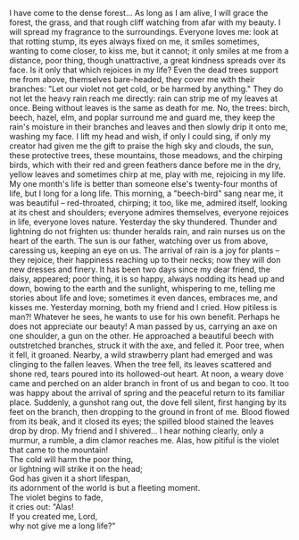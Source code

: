 I have come to the dense forest... As long as I am alive, I will grace the forest, the grass, and that rough cliff watching from afar with my beauty. I will spread my fragrance to the surroundings. Everyone loves me: look at that rotting stump, its eyes always fixed on me, it smiles sometimes, wanting to come closer, to kiss me, but it cannot; it only smiles at me from a distance, poor thing, though unattractive, a great kindness spreads over its face.
Is it only that which rejoices in my life? Even the dead trees support me from above, themselves bare-headed, they cover me with their branches: "Let our violet not get cold, or be harmed by anything." They do not let the heavy rain reach me directly: rain can strip me of my leaves at once. Being without leaves is the same as death for me. No, the trees: birch, beech, hazel, elm, and poplar surround me and guard me, they keep the rain's moisture in their branches and leaves and then slowly drip it onto me, washing my face. I lift my head and wish, if only I could sing, if only my creator had given me the gift to praise the high sky and clouds, the sun, these protective trees, these mountains, those meadows, and the chirping birds, which with their red and green feathers dance before me in the dry, yellow leaves and sometimes chirp at me, play with me, rejoicing in my life. My one month's life is better than someone else's twenty-four months of life, but I long for a long life. This morning, a "beech-bird" sang near me, it was beautiful – red-throated, chirping; it too, like me, admired itself, looking at its chest and shoulders; everyone admires themselves, everyone rejoices in life, everyone loves nature.
Yesterday the sky thundered. Thunder and lightning do not frighten us: thunder heralds rain, and rain nurses us on the heart of the earth. The sun is our father, watching over us from above, caressing us, keeping an eye on us. The arrival of rain is a joy for plants – they rejoice, their happiness reaching up to their necks; now they will don new dresses and finery. It has been two days since my dear friend, the daisy, appeared; poor thing, it is so happy, always nodding its head up and down, bowing to the earth and the sunlight, whispering to me, telling me stories about life and love; sometimes it even dances, embraces me, and kisses me. Yesterday morning, both my friend and I cried.
How pitiless is man?! Whatever he sees, he wants to use for his own benefit. Perhaps he does not appreciate our beauty! A man passed by us, carrying an axe on one shoulder, a gun on the other. He approached a beautiful beech with outstretched branches, struck it with the axe, and felled it. Poor tree, when it fell, it groaned. Nearby, a wild strawberry plant had emerged and was clinging to the fallen leaves. When the tree fell, its leaves scattered and shone red, tears poured into its hollowed-out heart.
At noon, a weary dove came and perched on an alder branch in front of us and began to coo. It too was happy about the arrival of spring and the peaceful return to its familiar place. Suddenly, a gunshot rang out, the dove fell silent, first hanging by its feet on the branch, then dropping to the ground in front of me. Blood flowed from its beak, and it closed its eyes; the spilled blood stained the leaves drop by drop. My friend and I shivered... I hear nothing clearly, only a murmur, a rumble, a dim clamor reaches me.
Alas, how pitiful is the violet that came to the mountain!  
The cold will harm the poor thing,  
or lightning will strike it on the head;  
God has given it a short lifespan,  
its adornment of the world is but a fleeting moment.  
The violet begins to fade,  
it cries out: "Alas!  
If you created me, Lord,  
why not give me a long life?"
